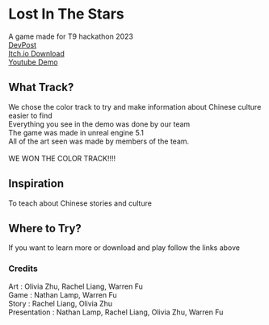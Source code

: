 # Lost In The Stars
A game made for T9 hackathon 2023 <br/>
[DevPost](https://devpost.com/software/lost-in-the-stars) <br/>
[Itch.io Download](https://lamperr.itch.io/lost-in-the-stars) <br/>
[Youtube Demo](https://www.youtube.com/watch?v=mFpCWJjFBic)

## What Track?
We chose the color track to try and make information about Chinese culture easier to find <br/>
Everything you see in the demo was done by our team <br/>
The game was made in unreal engine 5.1 <br/>
All of the art seen was made by members of the team. <br/> <br/>
WE WON THE COLOR TRACK!!!!
## Inspiration
To teach about Chinese stories and culture
## Where to Try?
If you want to learn more or download and play follow the links above

### Credits
Art : Olivia Zhu, Rachel Liang, Warren Fu <br/>
Game : Nathan Lamp, Warren Fu <br/>
Story : Rachel Liang, Olivia Zhu <br/>
Presentation : Nathan Lamp, Rachel Liang, Olivia Zhu, Warren Fu


